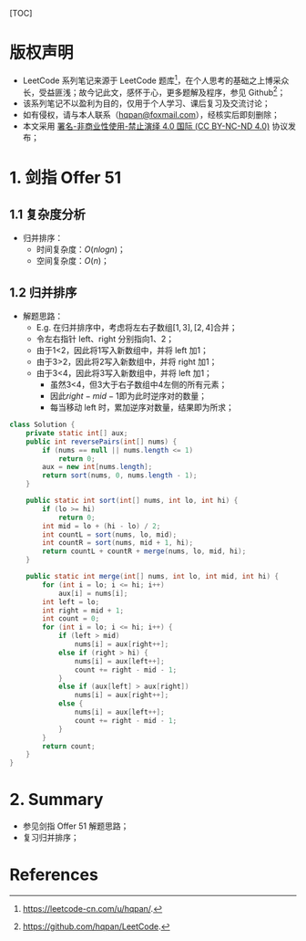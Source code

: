 [TOC]

# 版权声明
- LeetCode 系列笔记来源于 LeetCode 题库[^1]，在个人思考的基础之上博采众长，受益匪浅；故今记此文，感怀于心，更多题解及程序，参见 Github[^2]；
- 该系列笔记不以盈利为目的，仅用于个人学习、课后复习及交流讨论；
- 如有侵权，请与本人联系（hqpan@foxmail.com），经核实后即刻删除；
- 本文采用 [署名-非商业性使用-禁止演绎 4.0 国际 (CC BY-NC-ND 4.0)](https://creativecommons.org/licenses/by-nc-nd/4.0/deed.zh) 协议发布；

# 1. 剑指 Offer 51

## 1.1 复杂度分析

- 归并排序：
  - 时间复杂度：$O(nlogn)$；
  - 空间复杂度：$O(n)$；

## 1.2 归并排序

- 解题思路：
  - E.g. 在归并排序中，考虑将左右子数组$[1,3],[2,4]$合并；
  - 令左右指针 left、right 分别指向1、2；
  - 由于1<2，因此将1写入新数组中，并将 left 加1；
  - 由于3>2，因此将2写入新数组中，并将 right 加1；
  - 由于3<4，因此将3写入新数组中，并将 left 加1；
    - 虽然3<4，但3大于右子数组中4左侧的所有元素；
    - 因此$right-mid-1$即为此时逆序对的数量；
    - 每当移动 left 时，累加逆序对数量，结果即为所求；

```java
class Solution {
    private static int[] aux;
    public int reversePairs(int[] nums) {
        if (nums == null || nums.length <= 1)
            return 0;        
        aux = new int[nums.length];
        return sort(nums, 0, nums.length - 1);
    }

    public static int sort(int[] nums, int lo, int hi) {
        if (lo >= hi)
            return 0;
        int mid = lo + (hi - lo) / 2;
        int countL = sort(nums, lo, mid);
        int countR = sort(nums, mid + 1, hi);
        return countL + countR + merge(nums, lo, mid, hi);
    }

    public static int merge(int[] nums, int lo, int mid, int hi) {
        for (int i = lo; i <= hi; i++)
            aux[i] = nums[i];
        int left = lo;
        int right = mid + 1;
        int count = 0;
        for (int i = lo; i <= hi; i++) {
            if (left > mid)
                nums[i] = aux[right++];
            else if (right > hi) {
                nums[i] = aux[left++];
                count += right - mid - 1;
            }
            else if (aux[left] > aux[right])
                nums[i] = aux[right++];
            else {
                nums[i] = aux[left++];
                count += right - mid - 1;
            }                      
        }
        return count;
    }
}
```

# 2. Summary

- 参见剑指 Offer 51 解题思路；
- 复习归并排序；

# References

[^1]: https://leetcode-cn.com/u/hqpan/.
[^2]: https://github.com/hqpan/LeetCode.